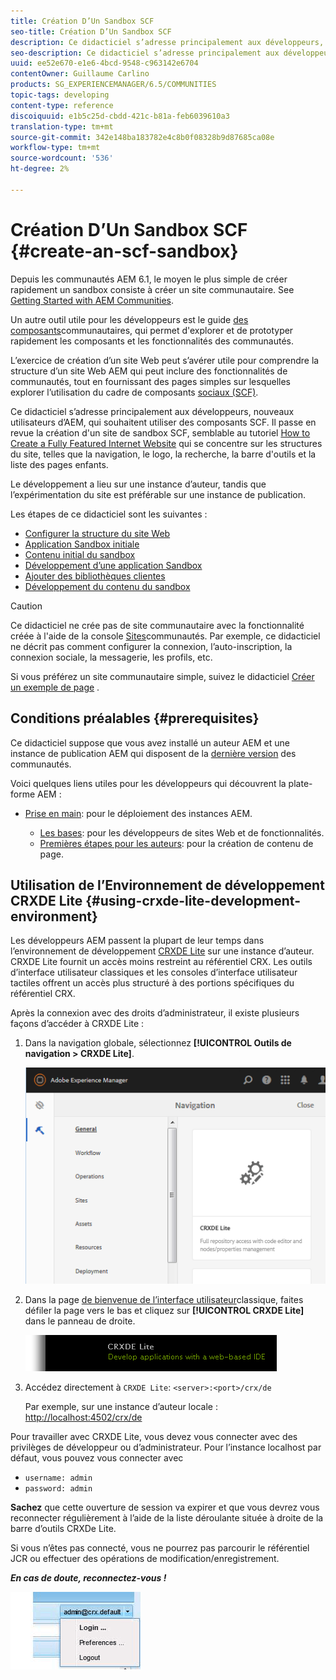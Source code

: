 ```yaml
---
title: Création D’Un Sandbox SCF
seo-title: Création D’Un Sandbox SCF
description: Ce didacticiel s’adresse principalement aux développeurs, nouveaux utilisateurs d’AEM, qui souhaitent utiliser des composants SCF.  Il passe en revue la création du site An SCF Sandbox
seo-description: Ce didacticiel s’adresse principalement aux développeurs, nouveaux utilisateurs d’AEM, qui souhaitent utiliser des composants SCF.  Il passe en revue la création du site An SCF Sandbox
uuid: ee52e670-e1e6-4bcd-9548-c963142e6704
contentOwner: Guillaume Carlino
products: SG_EXPERIENCEMANAGER/6.5/COMMUNITIES
topic-tags: developing
content-type: reference
discoiquuid: e1b5c25d-cbdd-421c-b81a-feb6039610a3
translation-type: tm+mt
source-git-commit: 342e148ba183782e4c8b0f08328b9d87685ca08e
workflow-type: tm+mt
source-wordcount: '536'
ht-degree: 2%

---
```




# Création D’Un Sandbox SCF  {#create-an-scf-sandbox}


Depuis les communautés AEM 6.1, le moyen le plus simple de créer rapidement un sandbox consiste à créer un site communautaire. See [Getting Started with AEM Communities](getting-started.md).

Un autre outil utile pour les développeurs est le guide [des composants](components-guide.md)communautaires, qui permet d&#39;explorer et de prototyper rapidement les composants et les fonctionnalités des communautés.

L’exercice de création d’un site Web peut s’avérer utile pour comprendre la structure d’un site Web AEM qui peut inclure des fonctionnalités de communautés, tout en fournissant des pages simples sur lesquelles explorer l’utilisation du cadre de composants [sociaux (SCF)](scf.md).

Ce didacticiel s’adresse principalement aux développeurs, nouveaux utilisateurs d’AEM, qui souhaitent utiliser des composants SCF. Il passe en revue la création d&#39;un site de sandbox SCF, semblable au tutoriel [How to Create a Fully Featured Internet Website](../../help/sites-developing/website.md) qui se concentre sur les structures du site, telles que la navigation, le logo, la recherche, la barre d&#39;outils et la liste des pages enfants.

Le développement a lieu sur une instance d’auteur, tandis que l’expérimentation du site est préférable sur une instance de publication.

Les étapes de ce didacticiel sont les suivantes :

* [Configurer la structure du site Web](setup-website.md)
* [Application Sandbox initiale](initial-app.md)
* [Contenu initial du sandbox](initial-content.md)
* [Développement d’une application Sandbox](develop-app.md)
* [Ajouter des bibliothèques clientes](add-clientlibs.md)
* [Développement du contenu du sandbox](develop-content.md)

>[!CAUTION]
>
>Ce didacticiel ne crée pas de site communautaire avec la fonctionnalité créée à l&#39;aide de la console [Sites](sites-console.md)communautés. Par exemple, ce didacticiel ne décrit pas comment configurer la connexion, l’auto-inscription, la connexion [](social-login.md)sociale, la messagerie, les profils, etc.
>
>Si vous préférez un site communautaire simple, suivez le didacticiel [Créer un exemple de page](create-sample-page.md) .

## Conditions préalables {#prerequisites}

Ce didacticiel suppose que vous avez installé un auteur AEM et une instance de publication AEM qui disposent de la [dernière version](deploy-communities.md#latest-releases) des communautés.

Voici quelques liens utiles pour les développeurs qui découvrent la plate-forme AEM :

* [Prise en main](../../help/sites-deploying/deploy.md#getting-started): pour le déploiement des instances AEM.

   * [Les bases](../../help/sites-developing/the-basics.md): pour les développeurs de sites Web et de fonctionnalités.
   * [Premières étapes pour les auteurs](../../help/sites-authoring/first-steps.md): pour la création de contenu de page.

## Utilisation de l’Environnement de développement CRXDE Lite {#using-crxde-lite-development-environment}

Les développeurs AEM passent la plupart de leur temps dans l’environnement de développement [CRXDE Lite](../../help/sites-developing/developing-with-crxde-lite.md) sur une instance d’auteur. CRXDE Lite fournit un accès moins restreint au référentiel CRX. Les outils d’interface utilisateur classiques et les consoles d’interface utilisateur tactiles offrent un accès plus structuré à des portions spécifiques du référentiel CRX.

Après la connexion avec des droits d’administrateur, il existe plusieurs façons d’accéder à CRXDE Lite :

1. Dans la navigation globale, sélectionnez **[!UICONTROL Outils de navigation > CRXDE Lite]**.

   ![chlimage_1-350](assets/chlimage_1-350.png)

2. Dans la page [de bienvenue de l’interface utilisateur](http://localhost:4502/welcome.html)classique, faites défiler la page vers le bas et cliquez sur **[!UICONTROL CRXDE Lite]** dans le panneau de droite.

   ![chlimage_1-351](assets/chlimage_1-351.png)

3. Accédez directement à `CRXDE Lite`: `<server>:<port>/crx/de`

   Par exemple, sur une instance d’auteur locale : [http://localhost:4502/crx/de](http://localhost:4502/crx/de)

Pour travailler avec CRXDE Lite, vous devez vous connecter avec des privilèges de développeur ou d’administrateur. Pour l’instance localhost par défaut, vous pouvez vous connecter avec

* `username: admin`
* `password: admin`


**Sachez** que cette ouverture de session va expirer et que vous devrez vous reconnecter régulièrement à l’aide de la liste déroulante située à droite de la barre d’outils CRXDe Lite.

Si vous n’êtes pas connecté, vous ne pourrez pas parcourir le référentiel JCR ou effectuer des opérations de modification/enregistrement.

***En cas de doute, reconnectez-vous !***

![chlimage_1-352](assets/chlimage_1-352.png)
